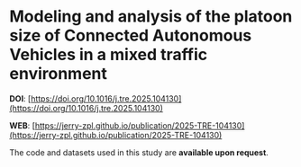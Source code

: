 # Modeling and analysis of the platoon size of Connected Autonomous Vehicles in a mixed traffic environment

**DOI**: [https://doi.org/10.1016/j.tre.2025.104130](https://doi.org/10.1016/j.tre.2025.104130)

**WEB**: [https://jerry-zpl.github.io/publication/2025-TRE-104130](https://jerry-zpl.github.io/publication/2025-TRE-104130)

The code and datasets used in this study are **available upon request**. 
